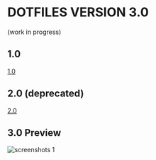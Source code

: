 # DOTFILES VERSION 3.0 
(work in progress)

## 1.0

[1.0](https://github.com/npchitman/dotfiles/tree/1.0)

## 2.0 (deprecated)

[2.0](https://github.com/npchitman/dotfiles/tree/2.0)

## 3.0 Preview

![screenshots 1](https://github.com/npchitman/dotfiles/blob/3.0/.myprofile/screenshots/1.png?raw=true)
